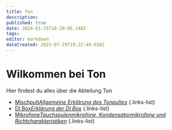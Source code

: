 ```yaml
---
title: Ton
description: 
published: true
date: 2024-01-15T18:29:05.148Z
tags: 
editor: markdown
dateCreated: 2023-07-29T19:22:49.650Z
---
```


# Wilkommen bei Ton
Hier findest du alles über die Abteilung Ton

- [Mischpult*Allgemeine Erklärung des Tonpultes*](/ton/mischpult)
{.links-list}
- [DI Box*Erklärung der DI Box*](/ton/DI-Box)
{.links-list}
- [Mikrofone*Tauchspulenmikrofone, Kondensatormikrofone und Richtcharakteristiken*](/ton/Mikrofone)
{.links-list}
